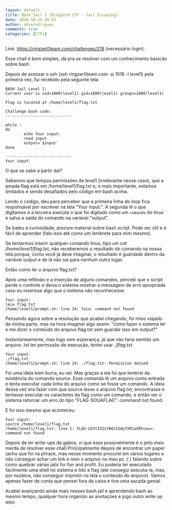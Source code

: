 ```yaml
---
layout: default
title: Bash Jail 1 [RingZer0 CTF - Jail Escaping]
date: 2016-10-25 20:43
author: obrerodrigues
comments: true
categories: [CTFs]
---
```

Link: https://ringzer0team.com/challenges/218 (necessário login).

Esse chall é bem simples, dá pra se resolver com um conhecimento basicão sobre bash.

Depois de acessar o ssh (ssh ringzer0team.com -p 1016 -l level1) pela primeira vez, fui recebido pela seguinte tela:

```
BASH Jail Level 1:
Current user is uid=1000(level1) gid=1000(level1) groups=1000(level1)

Flag is located at /home/level1/flag.txt

Challenge bash code:
-----------------------------

while :
do
        echo Your input:
        read input
        output=`$input`
done

-----------------------------
Your input:
```

O que se sabe a partir daí?

Sabemos que tempos permissões de level1 (irrelevante nesse caso), que a amada flag está em /home/level1/flag.txt e, o mais importante, estamos limitados e sendo desafiados pelo código em bash acima.

Lendo o código, deu para perceber que a primeira linha do loop fica responsável por escrever na tela "Your input:". A segunda lê o que digitamos e a terceira executa o que foi digitado como um `comando` do linux e salva a saída do comando na variável "output".

Se bateu a curiosidade, procure material sobre bash script. Pode ser útil e é fácil de aprender (falo isso até como um lembrete para mim mesmo).

Se tentarmos inserir qualquer comando linux, tipo um <em>cat /home/level1/flag.txt</em>, não receberemos o resultado do comando na nossa tela porque, como você já deve imaginar, o resultado é guardado dentro da variável output e de lá não sai para nenhum outro lugar.

Então como ler o arquivo flag.txt?

Após uma reflexão e a inserção de alguns comandos, percebi que o script perde o controle e deixa o sistema mostrar a mensagem de erro apropriada caso eu inserisse algo que o sistema não reconhecesse:

```
Your input:
leia flag.txt
/home/level1/prompt.sh: line 24: leia: command not found
```

Pensando agora sobre a resolução que acabei chegando, foi meio viajado da minha parte, mas na hora imaginei algo assim: "como fazer o sistema ler e me dizer o conteúdo do arquivo flag.txt sem guardar isso em output?"

Instantaneamente, mas logo sem esperança, já que não faria sentido um arquivo .txt ter permissão de execução, tentei usar <em>./flag.txt</em>.

```
Your input:
./flag.txt
/home/level1/prompt.sh: line 24: ./flag.txt: Permission denied
```

Foi uma ideia bem burra, eu sei. Mas graças a ela foi que lembrei da existência do comando <em>source</em>. Esse comando lê um arquivo como entrada e tenta executar cada linha do arquivo como se fosse um comando. A ideia dessa vez era fazer com que source lesse o arquivo flag.txt, encontrasse e tentasse executar os caracteres da flag como um comando, e então ver o sistema retornar um erro do tipo "FLAG-SOUAFLAG": command not found.

E foi isso mesmo que aconteceu:

```
Your input:
source /home/level1/flag.txt
/home/level1/flag.txt: line 1: FLAG-U2VtIGZsYWdzIGdyYXR1aXRhcw==: command not found
```

Depois de ler write-ups da galera, vi que esse possivelmente é o jeito mais merda de resolver esse chall.Principalmente depois de encontrar um paper (acho que foi na phrack, mas nesse momento procurei em vários lugares e não conseguir achar um link e nem o arquivo no meu pc :( ) falando sobre como quebrar várias jails for fun and profit. Eu poderia ter executado facilmente uma shell no sistema e lido a flag (até consegui executa-la, mas, por noobice, não conseguir imprimir na tela o conteúdo do arquivo). Vamos apenas fazer de conta que pensei fora da caixa e tive uma sacada genial.

Acabei avançando ainda mais nesses bash jail e aprendendo bash ao mesmo tempo, qualquer hora organizo as anotações e jogo outro write up aqui.
